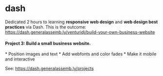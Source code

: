 # dash
Dedicated 2 hours to learning **responsive web design** and **web design best practices** via Dash. This is the outcome: https://dash.generalassemb.ly/venturidj/build-your-own-business-website

<h4>Project 3: Build a small business website.</h4>
* Position images and text
* Add webfonts and color fades
* Make it mobile and interactive

See: https://dash.generalassemb.ly/projects
